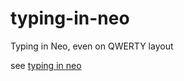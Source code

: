# typing-in-neo
Typing in Neo, even on QWERTY layout

see [typing in neo](http://district10.github.io/typing-in-neo/)

